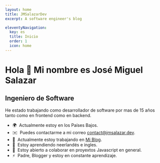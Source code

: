 ```yaml
---
layout: home
title: JMSalazarDev
excerpt: A software engineer's blog

eleventyNavigation:
  key: es
  title: Inicio
  order: 1
  icon: home
---
```


Hola 👋 Mi nombre es José Miguel Salazar
========================================

Ingeniero de Software
---------------------

He estado trabajando como desarrollador de software por mas de 15 años tanto como en frontend como en backend.

* 🌍  Actualmente estoy en los Países Bajos.
* ✉️  Puedes contactarme a mi correo [contact@jmsalazar.dev](mailto:contact@jmsalazar.dev).
* 🚀  Actualmente estoy trabajando en [Mi Blog](http://jmsalazar.dev).
* 🧠  Estoy aprendiendo neerlandés e ingles.
* 🤝  Estoy abierto a colaborar en proyextos Javascript en general.
* ⚡  Padre, Blogger y estoy en constante aprendizaje.



